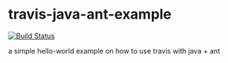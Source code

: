 travis-java-ant-example
=======================
[![Build Status](https://travis-ci.org/DCS-PaaS/WebApp.png?branch=master)](https://travis-ci.org/DCS-PaaS/WebApp)

a simple hello-world example on how to use travis with java + ant
